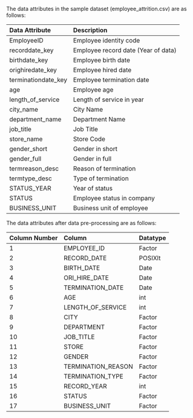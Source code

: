 The data attributes in the sample dataset (employee_attrition.csv) are as follows:

| **Data Attribute** | **Description** |
| :------------ |:--------------- |
| EmployeeID | Employee identity code |
| recorddate_key | Employee record date (Year of data) |
| birthdate_key | Employee birth date |
| orighiredate_key | Employee hired date |
| terminationdate_key | Employee termination date |
| age | Employee age |
| length_of_service | Length of service in year |
| city_name | City Name |
| department_name | Department Name |
| job_title | Job Title |
| store_name | Store Code |
| gender_short | Gender in short |
| gender_full | Gender in full |
| termreason_desc | Reason of termination |
| termtype_desc | Type of termination |
| STATUS_YEAR | Year of status |
| STATUS | Employee status in company |
| BUSINESS_UNIT | Business unit of employee |


The data attributes after data pre-processing are as follows:

| **Column Number** | **Column**         | **Datatype** |
|:-------------------|:--------------------|:--------------|
| 1                 | EMPLOYEE_ID        | Factor       |
| 2                 | RECORD_DATE        | POSIXlt      |
| 3                 | BIRTH_DATE         | Date         |
| 4                 | ORI_HIRE_DATE      | Date         |
| 5                 | TERMINATION_DATE   | Date         |
| 6                 | AGE                | int          |
| 7                 | LENGTH_OF_SERVICE  | int          |
| 8                 | CITY               | Factor       |
| 9                 | DEPARTMENT         | Factor       |
| 10                | JOB_TITLE          | Factor       |
| 11                | STORE              | Factor       |
| 12                | GENDER             | Factor       |
| 13                | TERMINATION_REASON | Factor       |
| 14                | TERMINATION_TYPE   | Factor       |
| 15                | RECORD_YEAR        | int          |
| 16                | STATUS             | Factor       |
| 17                | BUSINESS_UNIT      | Factor       |
